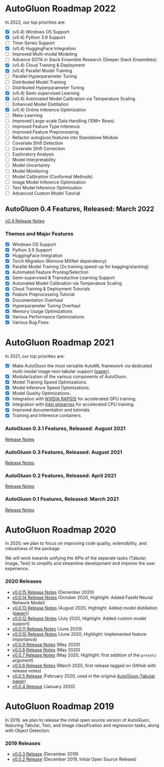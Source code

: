 # AutoGluon Roadmap 2022

In 2022, our top priorities are:

- [x] (v0.4) Windows OS Support
- [x] (v0.4) Python 3.9 Support
- [ ] Time-Series Support
- [x] (v0.4) HuggingFace Integration
- [ ] Improved Multi-modal Modeling
- [ ] Advance SOTA in Stack Ensemble Research (Deeper Stack Ensembles)
- [x] (v0.4) Cloud Training & Deployment
- [x] (v0.4) Parallel Model Training
- [ ] Parallel Hyperparameter Tuning
- [ ] Distributed Model Training
- [ ] Distributed Hyperparameter Tuning
- [x] (v0.4) Semi-supervised Learning
- [x] (v0.4) Automated Model Calibration via Temperature Scaling
- [ ] Enhanced Model Distillation
- [x] (v0.4) Online Inference Optimization
- [ ] Meta-Learning
- [ ] Improved Large-scale Data Handling (10M+ Rows)
- [ ] Improved Feature Type Inference
- [ ] Improved Feature Preprocessing
- [ ] Refactor autogluon.features into Standalone Module
- [ ] Covariate Shift Detection
- [ ] Covariate Shift Correction
- [ ] Exploratory Analysis
- [ ] Model Interpretability
- [ ] Model Uncertainty
- [ ] Model Monitoring
- [ ] Model Calibration (Conformal Methods)
- [ ] Image Model Inference Optimization
- [ ] Text Model Inference Optimization
- [ ] Advanced Custom Model Tutorial

## AutoGluon 0.4 Features, Released: March 2022

[v0.4 Release Notes](https://github.com/awslabs/autogluon/releases/tag/v0.4.0)

### Themes and Major Features

- [x] Windows OS Support
- [x] Python 3.9 Support
- [x] HuggingFace Integration
- [x] Torch Migration (Remove MXNet dependency)
- [x] Parallel Model Training (2x training speed-up for bagging/stacking)
- [x] Automated Feature Pruning/Selection
- [x] Semi-supervised & Transductive Learning Support
- [x] Automated Model Calibration via Temperature Scaling
- [x] Cloud Training & Deployment Tutorials
- [x] Feature Preprocessing Tutorial
- [x] Documentation Overhaul
- [x] Hyperparameter Tuning Overhaul
- [x] Memory Usage Optimizations
- [x] Various Performance Optimizations
- [x] Various Bug Fixes

# AutoGluon Roadmap 2021

In 2021, our top priorities are:

- [x] Make AutoGluon the most versatile AutoML framework via dedicated multi-modal image-text-tabular support ([paper](https://arxiv.org/abs/2111.02705)).
- [x] Modularization of the various components of AutoGluon.
- [x] Model Training Speed Optimizations.
- [x] Model Inference Speed Optimizations.
- [x] Model Quality Optimizations.
- [x] Integration with [NVIDIA RAPIDS](https://developer.nvidia.com/rapids) for accelerated GPU training.
- [x] Integration with [Intel sklearnex](https://github.com/intel/scikit-learn-intelex) for accelerated CPU training.
- [x] Improved documentation and tutorials.
- [x] Training and Inference containers.

### AutoGluon 0.3.1 Features, Released: August 2021

[Release Notes](https://github.com/awslabs/autogluon/releases/tag/v0.3.1)

### AutoGluon 0.3 Features, Released: August 2021

[Release Notes](https://github.com/awslabs/autogluon/releases/tag/v0.3.0)

### AutoGluon 0.2 Features, Released: April 2021

[Release Notes](https://github.com/awslabs/autogluon/releases/tag/v0.2.0)

### AutoGluon 0.1 Features, Released: March 2021

[Release Notes](https://github.com/awslabs/autogluon/releases/tag/v0.1.0)

# AutoGluon Roadmap 2020

In 2020, we plan to focus on improving code quality, extensibility, and robustness of the package.

We will work towards unifying the APIs of the separate tasks (Tabular, Image, Text) to simplify and streamline development and improve the user experience.

### 2020 Releases

- [v0.0.15 Release Notes](https://github.com/awslabs/autogluon/releases/tag/v0.0.15) (December 2020)
- [v0.0.14 Release Notes](https://github.com/awslabs/autogluon/releases/tag/v0.0.14) (October 2020, Highlight: Added FastAI Neural Network Model)
- [v0.0.13 Release Notes](https://github.com/awslabs/autogluon/releases/tag/v0.0.13) (August 2020, Highlight: Added model distillation ([paper](https://arxiv.org/abs/2006.14284)))
- [v0.0.12 Release Notes](https://github.com/awslabs/autogluon/releases/tag/v0.0.12) (July 2020, Highlight: Added custom model support)
- [v0.0.11 Release Notes](https://github.com/awslabs/autogluon/releases/tag/v0.0.11) (June 2020)
- [v0.0.10 Release Notes](https://github.com/awslabs/autogluon/releases/tag/v0.0.10) (June 2020, Highlight: Implemented feature importance)
- [v0.0.9 Release Notes](https://github.com/awslabs/autogluon/releases/tag/v0.0.9) (May 2020)
- [v0.0.8 Release Notes](https://github.com/awslabs/autogluon/releases/tag/v0.0.8) (May 2020)
- [v0.0.7 Release Notes](https://github.com/awslabs/autogluon/releases/tag/v0.0.7) (May 2020, Highlight: first addition of the `presets` argument)
- [v0.0.6 Release Notes](https://github.com/awslabs/autogluon/releases/tag/v0.0.6) (March 2020, first release tagged on GitHub with release notes)
- [v0.0.5 Release](https://pypi.org/project/autogluon/0.0.5/) (February 2020, used in the original [AutoGluon-Tabular paper](https://arxiv.org/abs/2003.06505))
- [v0.0.4 Release](https://pypi.org/project/autogluon/0.0.4/) (January 2020)

# AutoGluon Roadmap 2019

In 2019, we plan to release the initial open source version of AutoGluon, featuring Tabular, Text, and Image classification and regression tasks, along with Object Detection.

### 2019 Releases

- [v0.0.3 Release](https://pypi.org/project/autogluon/0.0.3/) (December 2019)
- [v0.0.2 Release](https://pypi.org/project/autogluon/0.0.2/) (December 2019, Initial Open Source Release)
